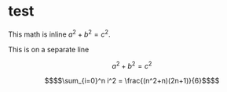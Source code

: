 # test

This math is inline $`a^2+b^2=c^2`$.

This is on a separate line
```math
a^2+b^2=c^2
```

```math
$$\sum_{i=0}^n i^2 = \frac{(n^2+n)(2n+1)}{6}$$
```
